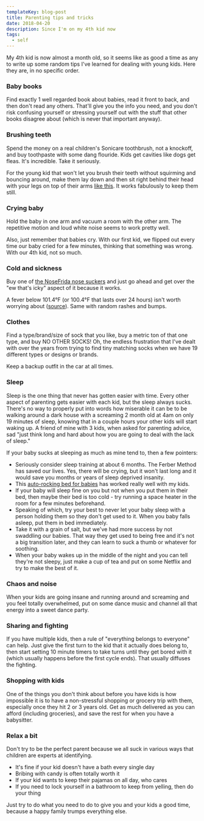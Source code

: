 ```yaml
---
templateKey: blog-post
title: Parenting tips and tricks
date: 2018-04-20
description: Since I'm on my 4th kid now
tags:
  - self
---
```


My 4th kid is now almost a month old, so it seems like as good a time as any to write up some random tips I've learned for dealing with young kids. Here they are, in no specific order.

### Baby books

Find exactly 1 well regarded book about babies, read it front to back, and then don't read any others. That'll give you the info you need, and you don't risk confusing yourself or stressing yourself out with the stuff that other books disagree about (which is never that important anyway).

### Brushing teeth

Spend the money on a real children's Sonicare toothbrush, not a knockoff, and buy toothpaste with some dang flouride. Kids get cavities like dogs get fleas. It's incredible. Take it seriously.

For the young kid that won't let you brush their teeth without squirming and bouncing around, make them lay down and then sit right behind their head with your legs on top of their arms [like this](http://youtube.com/watch?v=5cgPeUc4t3k&toogles=0). It works fabulously to keep them still.

### Crying baby

Hold the baby in one arm and vacuum a room with the other arm. The repetitive motion and loud white noise seems to work pretty well.

Also, just remember that babies cry. With our first kid, we flipped out every time our baby cried for a few minutes, thinking that something was wrong. With our 4th kid, not so much.

### Cold and sickness

Buy one of [the NoseFrida nose suckers](https://smile.amazon.com/Nasal-Aspirator-NoseFrida-Snotsucker-Fridababy/dp/B00171WXII/ref=sr_1_4_a_it?ie=UTF8&qid=1524235626&sr=8-4&keywords=kid+nose+sucker) and just go ahead and get over the "ew that's icky" aspect of it because it works.

A fever below 101.4°F (or 100.4°F that lasts over 24 hours) isn't worth worrying about ([source](http://www.cfpc.ca/ProjectAssets/Templates/Resource.aspx?id=3596)). Same with random rashes and bumps.

### Clothes

Find a type/brand/size of sock that you like, buy a metric ton of that one type, and buy NO OTHER SOCKS! Oh, the endless frustration that I've dealt with over the years from trying to find tiny matching socks when we have 19 different types or designs or brands.

Keep a backup outfit in the car at all times. 

### Sleep

Sleep is the one thing that never has gotten easier with time. Every other aspect of parenting gets easier with each kid, but the sleep always sucks. There's no way to properly put into words how miserable it can be to be walking around a dark house with a screaming 2 month old at 4am on only 19 minutes of sleep, knowing that in a couple hours your other kids will start waking up. A friend of mine with 3 kids, when asked for parenting advice, sad "just think long and hard about how you are going to deal with the lack of sleep."

If your baby sucks at sleeping as much as mine tend to, then a few pointers:

- Seriously consider sleep training at about 6 months. The Ferber Method has saved our lives. Yes, there will be crying, but it won't last long and it would save you months or years of sleep deprived insanity.
- This [auto-rocking bed for babies](https://smile.amazon.com/Fisher-Price-Auto-Rock-Sleeper-Stone/dp/B00NEO5UTU/ref=sr_1_4_s_it?s=baby-products&ie=UTF8&qid=1524236484&sr=1-4&keywords=rock+n+play) has worked really well with my kids.
- If your baby will sleep fine on you but not when you put them in their bed, then maybe their bed is too cold - try running a space heater in the room for a few minutes beforehand.
- Speaking of which, try your best to never let your baby sleep with a person holding them so they don't get used to it. When you baby falls asleep, put them in bed immediately.
- Take it with a grain of salt, but we've had more success by not swaddling our babies. That way they get used to being free and it's not a big transition later, and they can learn to suck a thumb or whatever for soothing. 
- When your baby wakes up in the middle of the night and you can tell they're not sleepy, just make a cup of tea and put on some Netflix and try to make the best of it.

### Chaos and noise

When your kids are going insane and running around and screaming and you feel totally overwhelmed, put on some dance music and channel all that energy into a sweet dance party.

### Sharing and fighting

If you have multiple kids, then a rule of "everything belongs to everyone" can help. Just give the first turn to the kid that it actually does belong to, then start setting 10 minute timers to take turns until they get bored with it (which usually happens before the first cycle ends). That usually diffuses the fighting. 

### Shopping with kids

One of the things you don't think about before you have kids is how impossible it is to have a non-stressful shopping or grocery trip with them, especially once they hit 2 or 3 years old. Get as much delivered as you can afford (including groceries), and save the rest for when you have a babysitter. 

### Relax a bit

Don't try to be the perfect parent because we all suck in various ways that children are experts at identifying.

- It's fine if your kid doesn't have a bath every single day
- Bribing with candy is often totally worth it
- If your kid wants to keep their pajamas on all day, who cares
- If you need to lock yourself in a bathroom to keep from yelling, then do your thing

Just try to do what you need to do to give you and your kids a good time, because a happy family trumps everything else.
